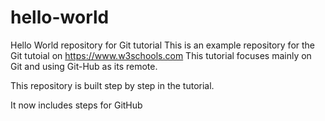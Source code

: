 # hello-world
Hello World repository for Git tutorial
This is an example repository for the Git tutoial on https://www.w3schools.com
This tutorial focuses mainly on Git and using Git-Hub as its remote.

This repository is built step by step in the tutorial.

It now includes steps for GitHub
